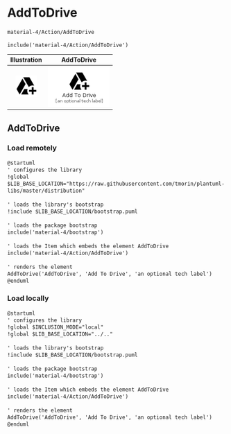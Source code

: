 # AddToDrive


```text
material-4/Action/AddToDrive
```

```text
include('material-4/Action/AddToDrive')
```



| Illustration | AddToDrive |
| :---: | :---: |
| ![illustration for Illustration](../../material-4/Action/AddToDrive.png) | ![illustration for AddToDrive](../../material-4/Action/AddToDrive.Local.png) |




## AddToDrive

### Load remotely
```plantuml
@startuml
' configures the library
!global $LIB_BASE_LOCATION="https://raw.githubusercontent.com/tmorin/plantuml-libs/master/distribution"

' loads the library's bootstrap
!include $LIB_BASE_LOCATION/bootstrap.puml

' loads the package bootstrap
include('material-4/bootstrap')

' loads the Item which embeds the element AddToDrive
include('material-4/Action/AddToDrive')

' renders the element
AddToDrive('AddToDrive', 'Add To Drive', 'an optional tech label')
@enduml
```

### Load locally
```plantuml
@startuml
' configures the library
!global $INCLUSION_MODE="local"
!global $LIB_BASE_LOCATION="../.."

' loads the library's bootstrap
!include $LIB_BASE_LOCATION/bootstrap.puml

' loads the package bootstrap
include('material-4/bootstrap')

' loads the Item which embeds the element AddToDrive
include('material-4/Action/AddToDrive')

' renders the element
AddToDrive('AddToDrive', 'Add To Drive', 'an optional tech label')
@enduml
```


